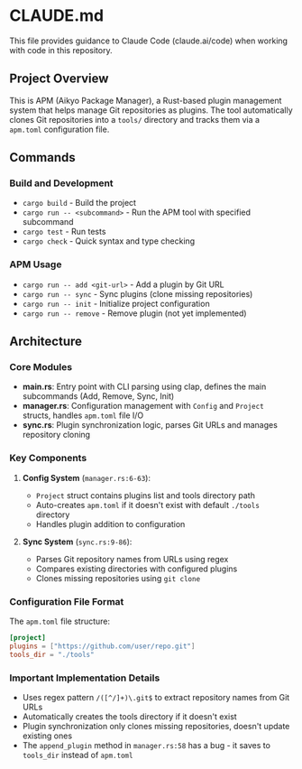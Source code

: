 # CLAUDE.md

This file provides guidance to Claude Code (claude.ai/code) when working with code in this repository.

## Project Overview

This is APM (Aikyo Package Manager), a Rust-based plugin management system that helps manage Git repositories as plugins. The tool automatically clones Git repositories into a `tools/` directory and tracks them via a `apm.toml` configuration file.

## Commands

### Build and Development
- `cargo build` - Build the project
- `cargo run -- <subcommand>` - Run the APM tool with specified subcommand
- `cargo test` - Run tests
- `cargo check` - Quick syntax and type checking

### APM Usage
- `cargo run -- add <git-url>` - Add a plugin by Git URL
- `cargo run -- sync` - Sync plugins (clone missing repositories)
- `cargo run -- init` - Initialize project configuration
- `cargo run -- remove` - Remove plugin (not yet implemented)

## Architecture

### Core Modules

- **main.rs**: Entry point with CLI parsing using clap, defines the main subcommands (Add, Remove, Sync, Init)
- **manager.rs**: Configuration management with `Config` and `Project` structs, handles `apm.toml` file I/O
- **sync.rs**: Plugin synchronization logic, parses Git URLs and manages repository cloning

### Key Components

1. **Config System** (`manager.rs:6-63`):
   - `Project` struct contains plugins list and tools directory path
   - Auto-creates `apm.toml` if it doesn't exist with default `./tools` directory
   - Handles plugin addition to configuration

2. **Sync System** (`sync.rs:9-86`):
   - Parses Git repository names from URLs using regex
   - Compares existing directories with configured plugins
   - Clones missing repositories using `git clone`

### Configuration File Format

The `apm.toml` file structure:
```toml
[project]
plugins = ["https://github.com/user/repo.git"]
tools_dir = "./tools"
```

### Important Implementation Details

- Uses regex pattern `/([^/]+)\.git$` to extract repository names from Git URLs
- Automatically creates the tools directory if it doesn't exist
- Plugin synchronization only clones missing repositories, doesn't update existing ones
- The `append_plugin` method in `manager.rs:58` has a bug - it saves to `tools_dir` instead of `apm.toml`
